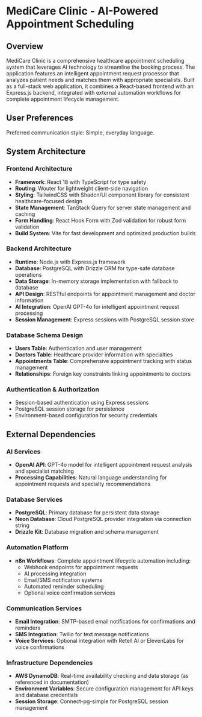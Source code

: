 # MediCare Clinic - AI-Powered Appointment Scheduling

## Overview

MediCare Clinic is a comprehensive healthcare appointment scheduling system that leverages AI technology to streamline the booking process. The application features an intelligent appointment request processor that analyzes patient needs and matches them with appropriate specialists. Built as a full-stack web application, it combines a React-based frontend with an Express.js backend, integrated with external automation workflows for complete appointment lifecycle management.

## User Preferences

Preferred communication style: Simple, everyday language.

## System Architecture

### Frontend Architecture
- **Framework**: React 18 with TypeScript for type safety
- **Routing**: Wouter for lightweight client-side navigation
- **Styling**: TailwindCSS with Shadcn/UI component library for consistent healthcare-focused design
- **State Management**: TanStack Query for server state management and caching
- **Form Handling**: React Hook Form with Zod validation for robust form validation
- **Build System**: Vite for fast development and optimized production builds

### Backend Architecture
- **Runtime**: Node.js with Express.js framework
- **Database**: PostgreSQL with Drizzle ORM for type-safe database operations
- **Data Storage**: In-memory storage implementation with fallback to database
- **API Design**: RESTful endpoints for appointment management and doctor information
- **AI Integration**: OpenAI GPT-4o for intelligent appointment request processing
- **Session Management**: Express sessions with PostgreSQL session store

### Database Schema Design
- **Users Table**: Authentication and user management
- **Doctors Table**: Healthcare provider information with specialties
- **Appointments Table**: Comprehensive appointment tracking with status management
- **Relationships**: Foreign key constraints linking appointments to doctors

### Authentication & Authorization
- Session-based authentication using Express sessions
- PostgreSQL session storage for persistence
- Environment-based configuration for security credentials

## External Dependencies

### AI Services
- **OpenAI API**: GPT-4o model for intelligent appointment request analysis and specialist matching
- **Processing Capabilities**: Natural language understanding for appointment requests and specialty recommendations

### Database Services  
- **PostgreSQL**: Primary database for persistent data storage
- **Neon Database**: Cloud PostgreSQL provider integration via connection string
- **Drizzle Kit**: Database migration and schema management

### Automation Platform
- **n8n Workflows**: Complete appointment lifecycle automation including:
  - Webhook endpoints for appointment requests
  - AI processing integration
  - Email/SMS notification systems
  - Automated reminder scheduling
  - Optional voice confirmation services

### Communication Services
- **Email Integration**: SMTP-based email notifications for confirmations and reminders  
- **SMS Integration**: Twilio for text message notifications
- **Voice Services**: Optional integration with Retell AI or ElevenLabs for voice confirmations

### Infrastructure Dependencies
- **AWS DynamoDB**: Real-time availability checking and data storage (as referenced in documentation)
- **Environment Variables**: Secure configuration management for API keys and database credentials
- **Session Storage**: Connect-pg-simple for PostgreSQL session management